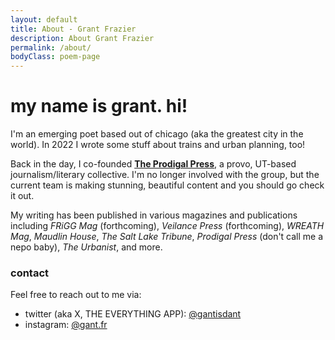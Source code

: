 ```yaml
---
layout: default
title: About - Grant Frazier
description: About Grant Frazier
permalink: /about/
bodyClass: poem-page
---
```


<div class="poem-content">

<h1>my name is grant. hi!</h1>

I'm an emerging poet based out of chicago (aka the greatest city in the world). In 2022 I wrote some stuff about trains and urban planning, too!  

Back in the day, I co-founded **[The Prodigal Press](instagram.com/prodigalpressprovo)**, a provo, UT-based journalism/literary collective. I'm no longer involved with the group, but the current team is making stunning, beautiful content and you should go check it out. 

My writing has been published in various magazines and publications including *FRiGG Mag* (forthcoming), *Veilance Press* (forthcoming), *WREATH Mag*, *Maudlin House*, *The Salt Lake Tribune*, *Prodigal Press* (don't call me a nepo baby), *The Urbanist*, and more. 

<h3>contact</h3>

Feel free to reach out to me via:
- twitter (aka X, THE EVERYTHING APP): [@gantisdant](https://x.com/gantisdant)
- instagram: [@gant.fr](https://instagram.com/gant.fr)

</div>

